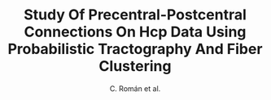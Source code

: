 ---
cat: gaia
subcat: architecture
bestof: false
author: C. Román et al.
title: Study Of Precentral-Postcentral Connections On Hcp Data Using Probabilistic Tractography And Fiber Clustering
year: 2021
type: inproceedings
url: https -//ieeexplore.ieee.org/abstract/document/9434093
doi: 10.1109/ISBI48211.2021.9434093
booktitle: 2021 IEEE 18th International Symposium on Biomedical Imaging (ISBI)
---